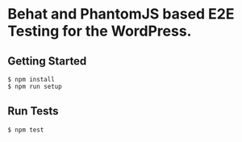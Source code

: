 # Behat and PhantomJS based E2E Testing for the WordPress.

## Getting Started

```
$ npm install
$ npm run setup
```

## Run Tests

```
$ npm test
```
